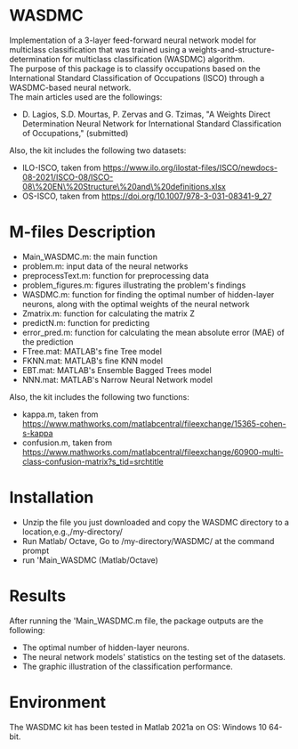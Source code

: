 # WASDMC
Implementation of a 3-layer feed-forward neural network model for multiclass classification that was trained using a weights-and-structure-determination for multiclass classification (WASDMC) algorithm.\
The purpose of this package is to classify occupations based on the International Standard Classification of Occupations (ISCO) through a WASDMC-based neural network.\
The main articles used are the followings:
*	D. Lagios, S.D. Mourtas, P. Zervas and G. Tzimas, "A Weights Direct Determination Neural Network for International Standard Classification of Occupations," (submitted)

Also, the kit includes the following two datasets:
*	ILO-ISCO, taken from https://www.ilo.org/ilostat-files/ISCO/newdocs-08-2021/ISCO-08/ISCO-08\%20EN\%20Structure\%20and\%20definitions.xlsx
*	OS-ISCO, taken from https://doi.org/10.1007/978-3-031-08341-9_27

# M-files Description
*	Main_WASDMC.m: the main function
*	problem.m: input data of the neural networks
*	preprocessText.m: function for preprocessing data
*	problem_figures.m: figures illustrating the problem's findings
*	WASDMC.m: function for finding the optimal number of hidden-layer neurons, along with the optimal weights of the neural network
*	Zmatrix.m: function for calculating the matrix Z
*	predictN.m: function for predicting
*	error_pred.m: function for calculating the mean absolute error (MAE) of the prediction
*	FTree.mat: MATLAB's fine Tree model 
*	FKNN.mat: MATLAB's fine KNN model 
*	EBT.mat: MATLAB's Ensemble Bagged Trees model
*	NNN.mat: MATLAB's Narrow Neural Network model

Also, the kit includes the following two functions:
* kappa.m, taken from https://www.mathworks.com/matlabcentral/fileexchange/15365-cohen-s-kappa
* confusion.m, taken from https://www.mathworks.com/matlabcentral/fileexchange/60900-multi-class-confusion-matrix?s_tid=srchtitle

# Installation
*	Unzip the file you just downloaded and copy the WASDMC directory to a location,e.g.,/my-directory/
*	Run Matlab/ Octave, Go to /my-directory/WASDMC/ at the command prompt
*	run 'Main_WASDMC (Matlab/Octave)

# Results
After running the 'Main_WASDMC.m file, the package outputs are the following:
*	The optimal number of hidden-layer neurons.
*	The neural network models' statistics on the testing set of the datasets.
*	The graphic illustration of the classification performance.

# Environment
The WASDMC kit has been tested in Matlab 2021a on OS: Windows 10 64-bit.
